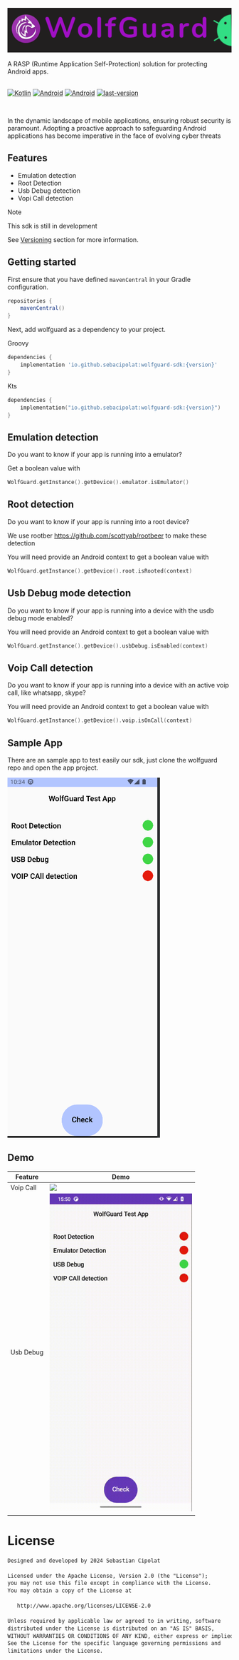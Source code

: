 <p align="center">
<img src="/images/banner.png"/>
</p>
A RASP (Runtime Application Self-Protection) solution for protecting Android apps.
</br>
</br>

[![Kotlin](https://img.shields.io/badge/kotlin-1.8.10-blue)]()
[![Android](https://img.shields.io/badge/minAndroidSDK-24-brightgreen)](https://developer.android.com/about/versions/nougat)
[![Android](https://img.shields.io/badge/targetAndroidSDK-34-brightgreen)](https://developer.android.com/about/versions/14)
[![last-version](https://img.shields.io/badge/last_version-1.0.2-blue)]()

</br>

In the dynamic landscape of mobile applications, ensuring robust security is paramount. Adopting a proactive approach to safeguarding Android applications has become imperative in the face of evolving cyber threats

## Features
* Emulation detection
* Root Detection
* Usb Debug detection
* Vopi Call detection

> [!NOTE]  
> This sdk is still in development
> 
> See [Versioning](#versioning) section for more information.


## Getting started

First ensure that you have defined `mavenCentral` in your Gradle configuration.

```groovy
repositories {
    mavenCentral()
}
```

Next, add wolfguard as a dependency to your project.

Groovy
```groovy
dependencies {
    implementation 'io.github.sebacipolat:wolfguard-sdk:{version}'
}
```
Kts

```kts
dependencies {
    implementation("io.github.sebacipolat:wolfguard-sdk:{version}")
}
```


## Emulation detection

Do you want to know if your app is running into a emulator?

Get a boolean value with

```kotlin
WolfGuard.getInstance().getDevice().emulator.isEmulator()
```

## Root detection

Do you want to know if your app is running into a root device?

We use rootber https://github.com/scottyab/rootbeer to make these detection

You will need provide an Android context to get a boolean value with

```kotlin
WolfGuard.getInstance().getDevice().root.isRooted(context)
```

## Usb Debug mode detection

Do you want to know if your app is running into a device with the usdb debug mode enabled?

You will need provide an Android context to get a boolean value with

```kotlin
WolfGuard.getInstance().getDevice().usbDebug.isEnabled(context)
```
## Voip Call detection

Do you want to know if your app is running into a device with an active voip call, like whatsapp, skype?

You will need provide an Android context to get a boolean value with

```kotlin
WolfGuard.getInstance().getDevice().voip.isOnCall(context)
```

## Sample App
There are an sample app to test easily our sdk, just clone the wolfguard repo and open the app project.

<img src="/images/screen_1.png"/>

## Demo

| Feature   | Demo | 
|-----------|------|
| Voip Call | <img src="/images/voip.gif" align="right" width="320"/>    | 
| Usb Debug | <img src="/images/usb.gif" align="right" width="320"/>    | 
|           |      | 

# License
```xml
Designed and developed by 2024 Sebastian Cipolat

Licensed under the Apache License, Version 2.0 (the "License");
you may not use this file except in compliance with the License.
You may obtain a copy of the License at

   http://www.apache.org/licenses/LICENSE-2.0

Unless required by applicable law or agreed to in writing, software
distributed under the License is distributed on an "AS IS" BASIS,
WITHOUT WARRANTIES OR CONDITIONS OF ANY KIND, either express or implied.
See the License for the specific language governing permissions and
limitations under the License.
```

